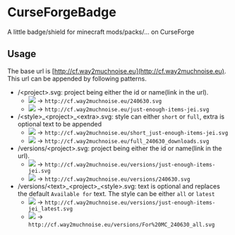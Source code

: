 # CurseForgeBadge
A little badge/shield for minecraft mods/packs/... on CurseForge

## Usage
The base url is [http://cf.way2muchnoise.eu](http://cf.way2muchnoise.eu). This url can be appended by following patterns.

* /\<project>.svg: project being either the id or name(link in the url).
    * [![](http://cf.way2muchnoise.eu/240630.svg)](https://minecraft.curseforge.com/projects/just-enough-resources-jer) -> `http://cf.way2muchnoise.eu/240630.svg`
    * [![](http://cf.way2muchnoise.eu/just-enough-items-jei.svg)](https://minecraft.curseforge.com/projects/just-enough-items-jei) -> `http://cf.way2muchnoise.eu/just-enough-items-jei.svg`
* /\<style>\_\<project>_\<extra>.svg: style can either `short` or `full`, extra is optional text to be appended
    * [![](http://cf.way2muchnoise.eu/short_just-enough-items-jei.svg)](https://minecraft.curseforge.com/projects/just-enough-items-jei) -> `http://cf.way2muchnoise.eu/short_just-enough-items-jei.svg`
    * [![](http://cf.way2muchnoise.eu/full_240630_downloads.svg)](https://minecraft.curseforge.com/projects/just-enough-resources-jer) -> `http://cf.way2muchnoise.eu/full_240630_downloads.svg`
* /versions/\<project>.svg: project being either the id or name(link in the url).
    * [![](http://cf.way2muchnoise.eu/versions/just-enough-items-jei.svg)](https://minecraft.curseforge.com/projects/just-enough-items-jei) -> `http://cf.way2muchnoise.eu/versions/just-enough-items-jei.svg`
    * [![](http://cf.way2muchnoise.eu/versions/240630.svg)](https://minecraft.curseforge.com/projects/just-enough-resources-jer) -> `http://cf.way2muchnoise.eu/versions/240630.svg`
* /versions/\<text>\_\<project>\_\<style>.svg: text is optional and replaces the default `Available for` text. The style can be either `all` or `latest`
    * [![](http://cf.way2muchnoise.eu/versions/just-enough-items-jei_latest.svg)](https://minecraft.curseforge.com/projects/just-enough-items-jei) -> `http://cf.way2muchnoise.eu/versions/just-enough-items-jei_latest.svg`
    * [![](http://cf.way2muchnoise.eu/versions/For%20MC_240630_all.svg)](https://minecraft.curseforge.com/projects/just-enough-resources-jer) -> `http://cf.way2muchnoise.eu/versions/For%20MC_240630_all.svg`